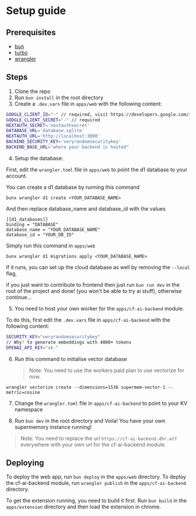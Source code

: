 # Setup guide

## Prerequisites

- [bun](https://bun.sh/)
- [turbo](https://turbo.build/repo/docs/installing)
- [wrangler](https://developers.cloudflare.com/workers/cli-wrangler/install-update)

## Steps

1. Clone the repo
2. Run `bun install` in the root directory
3. Create a `.dev.vars` file in `apps/web` with the following content:

```bash
GOOGLE_CLIENT_ID="-" // required, visit https://developers.google.com/identity/protocols/oauth2
GOOGLE_CLIENT_SECRET="-" // required
NEXTAUTH_SECRET='nextauthsecret'
DATABASE_URL='database.sqlite'
NEXTAUTH_URL='http://localhost:3000'
BACKEND_SECURITY_KEY='veryrandomsecuritykey'
BACKEND_BASE_URL="where your backend is hosted"
```

4. Setup the database:

First, edit the `wrangler.toml` file in `apps/web` to point the d1 database to your account.

You can create a d1 database by running this command

```
bunx wrangler d1 create <YOUR_DATABASE_NAME>
```

And then replace database_name and database_id with the values

```
[[d1_databases]]
binding = "DATABASE"
database_name = "YOUR_DATABASE_NAME"
database_id = "YOUR_DB_ID"
```

Simply run this command in `apps/web`

```
bunx wrangler d1 migrations apply <YOUR_DATABASE_NAME>
```

If it runs, you can set up the cloud database as well by removing the `--local` flag,

if you just want to contribute to frontend then just run `bun run dev` in the root of the project and done! (you won't be able to try ai stuff), otherwise continue...

5. You need to host your own worker for the `apps/cf-ai-backend` module.

To do this, first edit the `.dev.vars` file in `apps/cf-ai-backend` with the following content:

```bash
SECURITY_KEY="veryrandomsecuritykey"
// Why? to generate embeddings with 4000+ tokens
OPENAI_API_KEY="sk-"
```

6. Run this command to initialise vector database
   > Note: You need to use the workers paid plan to use vectorize for now.

```
wrangler vectorize create --dimensions=1536 supermem-vector-1 --metric=cosine
```

7. Change the `wrangler.toml` file in `apps/cf-ai-backend` to point to your KV namespace

8. Run `bun dev` in the root directory and Voila! You have your own supermemory instance running!

> Note: You need to replace the url `https://cf-ai-backend.dhr.wtf` everywhere with your own url for the cf-ai-backend module.

## Deploying

To deploy the web app, run `bun deploy` in the `apps/web` directory.
To deploy the cf-ai-backend module, run `wrangler publish` in the `apps/cf-ai-backend` directory.

To get the extension running, you need to build it first. Run `bun build` in the `apps/extension` directory and then load the extension in chrome.
